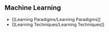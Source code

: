 ## Machine Learning
- [[Learning Paradigms/Learning Paradigms]]
- [[Learning Techniques/Learning Techniques]]

